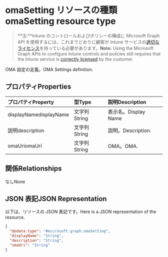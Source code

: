 # <a name="omasetting-resource-type"></a><span data-ttu-id="97a09-101">omaSetting リソースの種類</span><span class="sxs-lookup"><span data-stu-id="97a09-101">omaSetting resource type</span></span>

> <span data-ttu-id="97a09-102">**注:**Intune のコントロールおよびポリシーの構成に Microsoft Graph API を使用するには、これまでどおりに顧客が Intune サービスの[適切なライセンス](https://go.microsoft.com/fwlink/?linkid=839381)を持っている必要があります。</span><span class="sxs-lookup"><span data-stu-id="97a09-102">**Note:** Using the Microsoft Graph APIs to configure Intune controls and policies still requires that the Intune service is [correctly licensed](https://go.microsoft.com/fwlink/?linkid=839381) by the customer.</span></span>

<span data-ttu-id="97a09-103">OMA 設定の定義。</span><span class="sxs-lookup"><span data-stu-id="97a09-103">OMA Settings definition.</span></span>
## <a name="properties"></a><span data-ttu-id="97a09-104">プロパティ</span><span class="sxs-lookup"><span data-stu-id="97a09-104">Properties</span></span>
|<span data-ttu-id="97a09-105">プロパティ</span><span class="sxs-lookup"><span data-stu-id="97a09-105">Property</span></span>|<span data-ttu-id="97a09-106">型</span><span class="sxs-lookup"><span data-stu-id="97a09-106">Type</span></span>|<span data-ttu-id="97a09-107">説明</span><span class="sxs-lookup"><span data-stu-id="97a09-107">Description</span></span>|
|:---|:---|:---|
|<span data-ttu-id="97a09-108">displayName</span><span class="sxs-lookup"><span data-stu-id="97a09-108">displayName</span></span>|<span data-ttu-id="97a09-109">文字列</span><span class="sxs-lookup"><span data-stu-id="97a09-109">String</span></span>|<span data-ttu-id="97a09-110">表示名。</span><span class="sxs-lookup"><span data-stu-id="97a09-110">Display Name</span></span>|
|<span data-ttu-id="97a09-111">説明</span><span class="sxs-lookup"><span data-stu-id="97a09-111">description</span></span>|<span data-ttu-id="97a09-112">文字列</span><span class="sxs-lookup"><span data-stu-id="97a09-112">String</span></span>|<span data-ttu-id="97a09-113">説明。</span><span class="sxs-lookup"><span data-stu-id="97a09-113">Description.</span></span>|
|<span data-ttu-id="97a09-114">omaUri</span><span class="sxs-lookup"><span data-stu-id="97a09-114">omaUri</span></span>|<span data-ttu-id="97a09-115">文字列</span><span class="sxs-lookup"><span data-stu-id="97a09-115">String</span></span>|<span data-ttu-id="97a09-116">OMA。</span><span class="sxs-lookup"><span data-stu-id="97a09-116">OMA.</span></span>|

## <a name="relationships"></a><span data-ttu-id="97a09-117">関係</span><span class="sxs-lookup"><span data-stu-id="97a09-117">Relationships</span></span>
<span data-ttu-id="97a09-118">なし</span><span class="sxs-lookup"><span data-stu-id="97a09-118">None</span></span>
## <a name="json-representation"></a><span data-ttu-id="97a09-119">JSON 表記</span><span class="sxs-lookup"><span data-stu-id="97a09-119">JSON Representation</span></span>
<span data-ttu-id="97a09-120">以下は、リソースの JSON 表記です。</span><span class="sxs-lookup"><span data-stu-id="97a09-120">Here is a JSON representation of the resource.</span></span>
<!-- {
  "blockType": "resource",
  "keyProperty": "id",
  "@odata.type": "microsoft.graph.omaSetting"
}
-->
``` json
{
  "@odata.type": "#microsoft.graph.omaSetting",
  "displayName": "String",
  "description": "String",
  "omaUri": "String"
}
```




